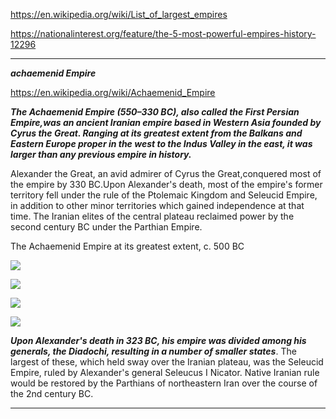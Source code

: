 https://en.wikipedia.org/wiki/List_of_largest_empires

https://nationalinterest.org/feature/the-5-most-powerful-empires-history-12296


------------------------------------------------------------------------------------------------------------------

***achaemenid Empire***

https://en.wikipedia.org/wiki/Achaemenid_Empire

***The Achaemenid Empire (550–330 BC), also called the First Persian Empire,was an ancient Iranian empire based in Western Asia founded by Cyrus the Great. Ranging at its greatest extent from the Balkans and Eastern Europe proper in the west to the Indus Valley in the east, it was larger than any previous empire in history.***


Alexander the Great, an avid admirer of Cyrus the Great,conquered most of the empire by 330 BC.Upon Alexander's death, most of the empire's former territory fell under the rule of the Ptolemaic Kingdom and Seleucid Empire, in addition to other minor territories which gained independence at that time. The Iranian elites of the central plateau reclaimed power by the second century BC under the Parthian Empire.



The Achaemenid Empire at its greatest extent, c. 500 BC

![](https://upload.wikimedia.org/wikipedia/commons/thumb/a/a3/Achaemenid_Empire_at_its_greatest_extent_according_to_Oxford_Atlas_of_World_History_2002.jpg/800px-Achaemenid_Empire_at_its_greatest_extent_according_to_Oxford_Atlas_of_World_History_2002.jpg)




![](https://i.ytimg.com/vi/jw9m5sgMxuM/maxresdefault.jpg)

![](https://external-preview.redd.it/VdxPiLHCveUMinRcAVKzXG6cl73Im6iGXfPKY7a-1GI.jpg?auto=webp&s=73dd3210dacdd380dbd2e1430006546ada017f35)


![](http://iranpoliticsclub.net/maps/images/055%20Seleucid%20Empire%20&%20Parthian%20Kingdom%20250%20BC%20Map.jpg)



***Upon Alexander's death in 323 BC, his empire was divided among his generals, the Diadochi, resulting in a number of smaller states***. The largest of these, which held sway over the Iranian plateau, was the Seleucid Empire, ruled by Alexander's general Seleucus I Nicator. Native Iranian rule would be restored by the Parthians of northeastern Iran over the course of the 2nd century BC.





-----------------------------------------------------------------------------------------------------------------------



